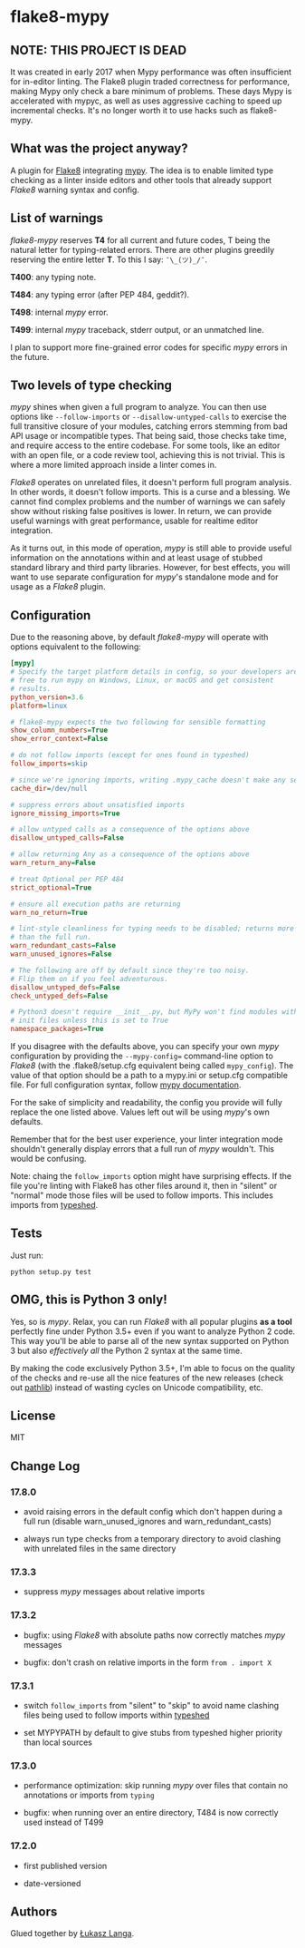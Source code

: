 # flake8-mypy

## NOTE: THIS PROJECT IS DEAD

It was created in early 2017 when Mypy performance was often insufficient for
in-editor linting. The Flake8 plugin traded correctness for performance,
making Mypy only check a bare minimum of problems. These days Mypy is
accelerated with mypyc, as well as uses aggressive caching to speed up
incremental checks. It's no longer worth it to use hacks such as flake8-mypy.

## What was the project anyway?

A plugin for [Flake8](http://flake8.pycqa.org/) integrating
[mypy](http://mypy-lang.org/). The idea is to enable limited type
checking as a linter inside editors and other tools that already support
*Flake8* warning syntax and config.


## List of warnings

*flake8-mypy* reserves **T4** for all current and future codes, T being
the natural letter for typing-related errors.  There are other plugins
greedily reserving the entire letter **T**.  To this I say: `¯\_(ツ)_/¯`.

**T400**: any typing note.

**T484**: any typing error (after PEP 484, geddit?).

**T498**: internal *mypy* error.

**T499**: internal *mypy* traceback, stderr output, or an unmatched line.

I plan to support more fine-grained error codes for specific *mypy*
errors in the future.


## Two levels of type checking

*mypy* shines when given a full program to analyze.  You can then use
options like `--follow-imports` or `--disallow-untyped-calls` to
exercise the full transitive closure of your modules, catching errors
stemming from bad API usage or incompatible types.  That being said,
those checks take time, and require access to the entire codebase.  For
some tools, like an editor with an open file, or a code review tool,
achieving this is not trivial.  This is where a more limited approach
inside a linter comes in.

*Flake8* operates on unrelated files, it doesn't perform full program
analysis.  In other words, it doesn't follow imports.  This is a curse
and a blessing.  We cannot find complex problems and the number of
warnings we can safely show without risking false positives is lower.
In return, we can provide useful warnings with great performance, usable
for realtime editor integration.

As it turns out, in this mode of operation, *mypy* is still able to
provide useful information on the annotations within and at least usage
of stubbed standard library and third party libraries.  However, for
best effects, you will want to use separate configuration for *mypy*'s
standalone mode and for usage as a *Flake8* plugin.


## Configuration

Due to the reasoning above, by default *flake8-mypy* will operate with
options equivalent to the following:

```ini
[mypy]
# Specify the target platform details in config, so your developers are
# free to run mypy on Windows, Linux, or macOS and get consistent
# results.
python_version=3.6
platform=linux

# flake8-mypy expects the two following for sensible formatting
show_column_numbers=True
show_error_context=False

# do not follow imports (except for ones found in typeshed)
follow_imports=skip

# since we're ignoring imports, writing .mypy_cache doesn't make any sense
cache_dir=/dev/null

# suppress errors about unsatisfied imports
ignore_missing_imports=True

# allow untyped calls as a consequence of the options above
disallow_untyped_calls=False

# allow returning Any as a consequence of the options above
warn_return_any=False

# treat Optional per PEP 484
strict_optional=True

# ensure all execution paths are returning
warn_no_return=True

# lint-style cleanliness for typing needs to be disabled; returns more errors
# than the full run.
warn_redundant_casts=False
warn_unused_ignores=False

# The following are off by default since they're too noisy.
# Flip them on if you feel adventurous.
disallow_untyped_defs=False
check_untyped_defs=False

# Python3 doesn't require __init__.py, but MyPy won't find modules without
# init files unless this is set to True
namespace_packages=True
```

If you disagree with the defaults above, you can specify your own *mypy*
configuration by providing the `--mypy-config=` command-line option to
*Flake8* (with the .flake8/setup.cfg equivalent being called
`mypy_config`). The value of that option should be a path to a mypy.ini
or setup.cfg compatible file.  For full configuration syntax, follow
[mypy documentation](http://mypy.readthedocs.io/en/latest/config_file.html).

For the sake of simplicity and readability, the config you provide will
fully replace the one listed above.  Values left out will be using
*mypy*'s own defaults.

Remember that for the best user experience, your linter integration mode
shouldn't generally display errors that a full run of *mypy* wouldn't.
This would be confusing.

Note: chaing the `follow_imports` option might have surprising effects.
If the file you're linting with Flake8 has other files around it, then in
"silent" or "normal" mode those files will be used to follow imports.
This includes imports from [typeshed](https://github.com/python/typeshed/).


## Tests

Just run:

```
python setup.py test
```

## OMG, this is Python 3 only!

Yes, so is *mypy*.  Relax, you can run *Flake8* with all popular plugins
**as a tool** perfectly fine under Python 3.5+ even if you want to
analyze Python 2 code.  This way you'll be able to parse all of the new
syntax supported on Python 3 but also *effectively all* the Python 2
syntax at the same time.

By making the code exclusively Python 3.5+, I'm able to focus on the
quality of the checks and re-use all the nice features of the new
releases (check out [pathlib](https://docs.python.org/3/library/pathlib.html))
instead of wasting cycles on Unicode compatibility, etc.


## License

MIT


## Change Log

### 17.8.0

* avoid raising errors in the default config which don't happen during
  a full run (disable warn_unused_ignores and warn_redundant_casts)

* always run type checks from a temporary directory to avoid
  clashing with unrelated files in the same directory

### 17.3.3

* suppress *mypy* messages about relative imports

### 17.3.2

* bugfix: using *Flake8* with absolute paths now correctly matches *mypy*
  messages

* bugfix: don't crash on relative imports in the form `from . import X`

### 17.3.1

* switch `follow_imports` from "silent" to "skip" to avoid name clashing
  files being used to follow imports within
  [typeshed](https://github.com/python/typeshed/)

* set MYPYPATH by default to give stubs from typeshed higher priority
  than local sources

### 17.3.0

* performance optimization: skip running *mypy* over files that contain
  no annotations or imports from `typing`

* bugfix: when running over an entire directory, T484 is now correctly
  used instead of T499

### 17.2.0

* first published version

* date-versioned


## Authors

Glued together by [Łukasz Langa](mailto:lukasz@langa.pl).

